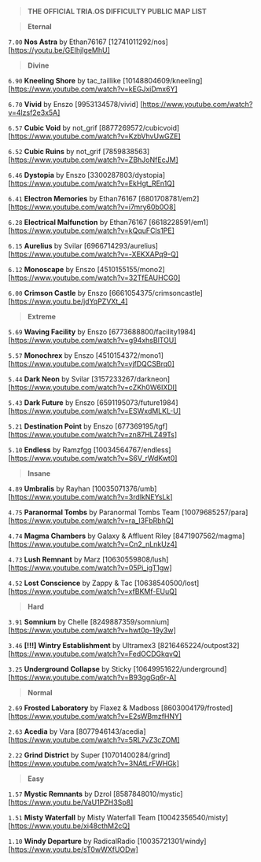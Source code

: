 > **THE OFFICIAL TRIA.OS DIFFICULTY PUBLIC MAP LIST**

> **Eternal**

``7.00`` **Nos Astra** by Ethan76167 [12741011292/nos] [https://youtu.be/GEIhjIgeMhU]

> **Divine**

``6.90`` **Kneeling Shore** by tac_taillike [10148804609/kneeling] [https://www.youtube.com/watch?v=kEGJxiDmx6Y]

``6.70`` **Vivid** by Enszo [9953134578/vivid] [https://www.youtube.com/watch?v=4lzsf2e3x5A]

``6.57`` **Cubic Void** by not_grif [8877269572/cubicvoid] [https://www.youtube.com/watch?v=KzbVhvUwGZE]

``6.52`` **Cubic Ruins** by not_grif [7859838563] [https://www.youtube.com/watch?v=ZBhJoNfEcJM]

``6.46`` **Dystopia** by Enszo [3300287803/dystopia] [https://www.youtube.com/watch?v=EkHgt_REn1Q]

``6.41`` **Electron Memories** by Ethan76167 [6801708781/em2] [https://www.youtube.com/watch?v=i7mry60b0O8] 

``6.28`` **Electrical Malfunction** by Ethan76167 [6618228591/em1] [https://www.youtube.com/watch?v=kQquFCls1PE]

``6.15`` **Aurelius** by Svilar [6966714293/aurelius] [https://www.youtube.com/watch?v=-XEKXAPq9-Q] 

``6.12`` **Monoscape** by Enszo [4510155155/mono2] [https://www.youtube.com/watch?v=32TfEAUHCG0] 

``6.00`` **Crimson Castle** by Enszo [6661054375/crimsoncastle] [https://www.youtu.be/jdYqPZVXt_4]

> **Extreme**

``5.69`` **Waving Facility** by Enszo [6773688800/facility1984] [https://www.youtube.com/watch?v=g94xhsBlTOU]

``5.57`` **Monochrex** by Enszo [4510154372/mono1] [https://www.youtube.com/watch?v=vjfDQCSBrq0]

``5.44`` **Dark Neon** by Svilar [3157233267/darkneon] [https://www.youtube.com/watch?v=cZKh0W6IXDI]

``5.43`` **Dark Future** by Enszo [6591195073/future1984] [https://www.youtube.com/watch?v=ESWxdMLKL-U]

``5.21`` **Destination Point** by Enszo [677369195/tgf] [https://www.youtube.com/watch?v=zn87HLZ49Ts]

``5.10`` **Endless** by Ramzfgg [10034564767/endless] [https://www.youtube.com/watch?v=S6V_rWdKwt0]

> **Insane**

``4.89`` **Umbralis** by Rayhan [10035071376/umb] [https://www.youtube.com/watch?v=3rdlkNEYsLk]

``4.75`` **Paranormal Tombs** by Paranormal Tombs Team [10079685257/para] [https://www.youtube.com/watch?v=ra_I3FbRbhQ]

``4.74`` **Magma Chambers** by Galaxy & Affluent Riley [8471907562/magma] [https://www.youtube.com/watch?v=Cn2_nLnkUz4]

``4.73`` **Lush Remnant** by Marz [10630559808/lush] [https://www.youtube.com/watch?v=05Pi_igT1gw]

``4.52`` **Lost Conscience** by Zappy & Tac [10638540500/lost] [https://www.youtube.com/watch?v=xfBKMf-EUuQ]

> **Hard**

``3.91`` **Somnium** by Chelle [8249887359/somnium] [https://www.youtube.com/watch?v=hwt0p-19y3w]

``3.46`` **[!!!] Wintry Establishment** by Ultramex3 [8216465224/outpost32] [https://www.youtube.com/watch?v=FedOCDGkqvQ]

``3.25`` **Underground Collapse** by Sticky [10649951622/underground] [https://www.youtube.com/watch?v=B93ggGq6r-A]

> **Normal**

``2.69`` **Frosted Laboratory** by Flaxez & Madboss [8603004179/frosted] [https://www.youtube.com/watch?v=E2sWBmzfHNY]

``2.63`` **Acedia** by Vara [8077946143/acedia] [https://www.youtube.com/watch?v=5RL7vZ3cZOM]

``2.22`` **Grind District** by Super [10701400284/grind] [https://www.youtube.com/watch?v=3NAtLrFWHGk]

> **Easy**
 
``1.57``  **Mystic Remnants** by Dzrol [8587848010/mystic] [https://www.youtu.be/VaU1PZH3Sp8]

``1.51`` **Misty Waterfall** by Misty Waterfall Team [10042356540/misty] [https://www.youtu.be/xi48cthM2cQ]
 
 ``1.10`` **Windy Departure** by RadicalRadio [10035721301/windy] [https://www.youtu.be/sT0wWXfUODw]
